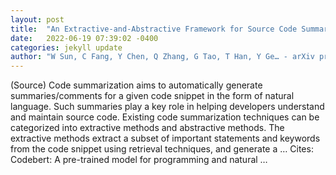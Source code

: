 ```yaml
---
layout: post
title:  "An Extractive-and-Abstractive Framework for Source Code Summarization"
date:   2022-06-19 07:39:02 -0400
categories: jekyll update
author: "W Sun, C Fang, Y Chen, Q Zhang, G Tao, T Han, Y Ge… - arXiv preprint arXiv …, 2022"
---
```

(Source) Code summarization aims to automatically generate summaries/comments for a given code snippet in the form of natural language. Such summaries play a key role in helping developers understand and maintain source code. Existing code summarization techniques can be categorized into extractive methods and abstractive methods. The extractive methods extract a subset of important statements and keywords from the code snippet using retrieval techniques, and generate a …
Cites: ‪Codebert: A pre-trained model for programming and natural …‬  
